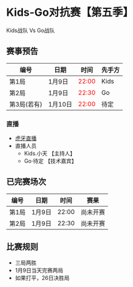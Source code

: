 # Kids-Go对抗赛【第五季】

Kids战队 Vs Go战队

## 赛事预告

|编号|日期|时间|先手方|
|----|--------|----|----|
|第1局 |1月9日|<font color="red">22:00</font>|Kids|	
|第2局 |1月9日|<font color="red">22:30</font>|Go|
|第3局(若有) |1月10日|<font color="red">22:00</font>|待定|

### 直播
- [虎牙直播](https://www.huya.com/16987807)
- 直播人员
  - Kids.小天 【主持人】
  - Go·待定 【技术嘉宾】

## 已完赛场次

|编号|日期|时间|赛果|
|----|----|----|----|
|第1局|1月9日|22:00|尚未开赛|
|第2局|1月9日|22:30|尚未开赛|

## 比赛规则

- 三局两胜
- 1月9日当天完赛两局
- 如果打平，26日决胜局


